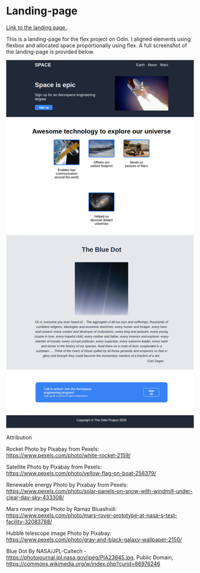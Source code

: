 # Landing-page
[Link to the landing page.](https://knissukparangsee.github.io/Landing-page)

This is a landing-page for the flex project on Odin. I aligned elements using flexbox and allocated space proportionally using flex. A full screenshot of the landing-page is provided below.

![space-landing-page](/images/landing-page.png)

Attribution

Rocket
Photo by Pixabay from Pexels: https://www.pexels.com/photo/white-rocket-2159/


Satellite
Photo by Pixabay from Pexels: https://www.pexels.com/photo/yellow-flag-on-boat-256379/

Renewable energy
Photo by Pixabay from Pexels: https://www.pexels.com/photo/solar-panels-on-snow-with-windmill-under-clear-day-sky-433308/

Mars rover image
Photo by Ramaz Bluashvili: https://www.pexels.com/photo/mars-rover-prototype-at-nasa-s-test-facility-32083788/

Hubble telescope image
Photo by Pixabay: https://www.pexels.com/photo/gray-and-black-galaxy-wallpaper-2150/

Blue Dot
By NASA/JPL-Caltech - https://photojournal.jpl.nasa.gov/jpeg/PIA23645.jpg, Public Domain, https://commons.wikimedia.org/w/index.php?curid=86976246